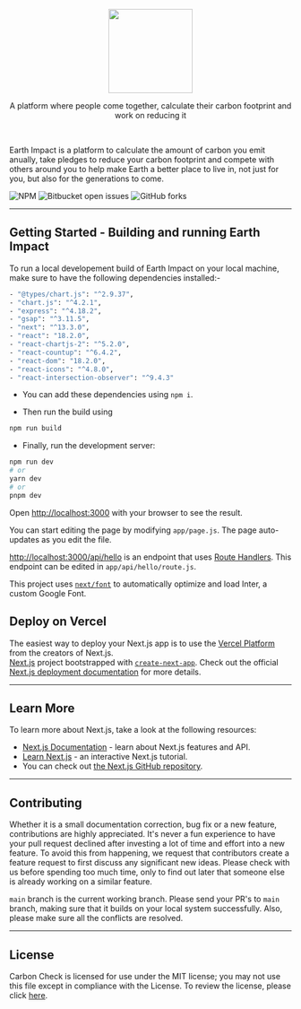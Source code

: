 <p align="center">
  <a href="https://earth-impact.vercel.app/" target="_blank">
    <img src="https://user-images.githubusercontent.com/113186458/232259289-3cf27e6f-541c-43d4-a0e9-452adea803d5.png" height="150px" weight="150px">
  </a>
</p>

<p align="center">
A platform where people come together, calculate their carbon footprint and work on reducing it 
</p>
<br>

Earth Impact is a platform to calculate the amount of carbon you emit anually, take pledges to reduce your carbon footprint and compete with others around you to help make Earth a better place to live in, not just for you, but also for the generations to come. 

![NPM](https://img.shields.io/npm/l/next) ![Bitbucket open issues](https://img.shields.io/bitbucket/issues/prnvtripathi/EarthImpact?style=plastic) ![GitHub forks](https://img.shields.io/github/forks/prnvtripathi/EarthImpact?style=plastic)

---

## Getting Started - Building and running Earth Impact

To run a local developement build of Earth Impact on your local machine, make sure to have the following dependencies installed:-
    
   ```bash 
- "@types/chart.js": "^2.9.37",
- "chart.js": "^4.2.1",
- "express": "^4.18.2",
- "gsap": "^3.11.5",
- "next": "^13.3.0",
- "react": "18.2.0",
- "react-chartjs-2": "^5.2.0",
- "react-countup": "^6.4.2",
- "react-dom": "18.2.0",
- "react-icons": "^4.8.0",
- "react-intersection-observer": "^9.4.3"
```
    
- You can add these dependencies using `npm i`.
    
- Then run the build using

```bash
npm run build
```

- Finally, run the development server:

```bash
npm run dev
# or
yarn dev
# or
pnpm dev
```

Open [http://localhost:3000](http://localhost:3000) with your browser to see the result.

You can start editing the page by modifying `app/page.js`. The page auto-updates as you edit the file.

[http://localhost:3000/api/hello](http://localhost:3000/api/hello) is an endpoint that uses [Route Handlers](https://beta.nextjs.org/docs/routing/route-handlers). This endpoint can be edited in `app/api/hello/route.js`.

This project uses [`next/font`](https://nextjs.org/docs/basic-features/font-optimization) to automatically optimize and load Inter, a custom Google Font.

## Deploy on Vercel

The easiest way to deploy your Next.js app is to use the [Vercel Platform](https://vercel.com/new?utm_medium=default-template&filter=next.js&utm_source=create-next-app&utm_campaign=create-next-app-readme) from the creators of Next.js. <br>
 [Next.js](https://nextjs.org/) project bootstrapped with [`create-next-app`](https://github.com/vercel/next.js/tree/canary/packages/create-next-app).
Check out the official [Next.js deployment documentation](https://nextjs.org/docs/deployment) for more details.

---

## Learn More

To learn more about Next.js, take a look at the following resources:

- [Next.js Documentation](https://nextjs.org/docs) - learn about Next.js features and API.
- [Learn Next.js](https://nextjs.org/learn) - an interactive Next.js tutorial.
- You can check out [the Next.js GitHub repository](https://github.com/vercel/next.js/).

---

## Contributing

Whether it is a small documentation correction, bug fix or a new feature, contributions are highly appreciated. It's never a fun experience to have your pull request declined after investing a lot of time and effort into a new feature. To avoid this from happening, we request that contributors create a feature request to first discuss any significant new ideas. Please check with us before spending too much time, only to find out later that someone else is already working on a similar feature.

`main` branch is the current working branch. Please send your PR's to `main` branch, making sure that it builds on your local system successfully. Also, please make sure all the conflicts are resolved.

---

## License

Carbon Check is licensed for use under the MIT license; you may not use this file except in compliance with the License. To review the license, please click [here](LICENSE).
